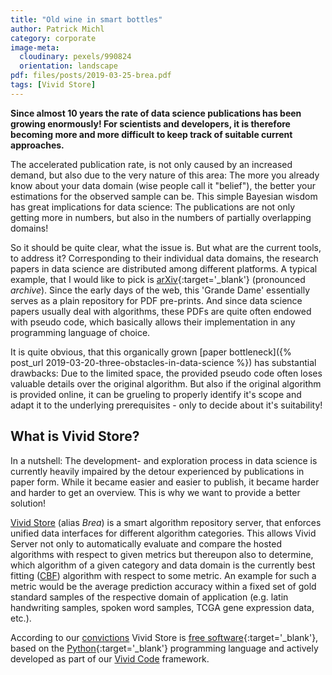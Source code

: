 ```yaml
---
title: "Old wine in smart bottles"
author: Patrick Michl
category: corporate
image-meta:
  cloudinary: pexels/990824
  orientation: landscape
pdf: files/posts/2019-03-25-brea.pdf
tags: [Vivid Store]
---
```


**Since almost 10 years the rate of data science publications has been growing
enormously! For scientists and developers, it is therefore becoming more and
more difficult to keep track of suitable current approaches.**

<!--more-->

The accelerated publication rate, is not only caused by an increased demand, but
also due to the very nature of this area: The more you already know about your
data domain (wise people call it "belief"), the better your estimations for the
observed sample can be. This simple Bayesian wisdom has great implications for
data science: The publications are not only getting more in numbers, but also
in the numbers of partially overlapping domains!

So it should be quite clear, what the issue is. But what are the current tools,
to address it? Corresponding to their individual data domains, the research
papers in data science are distributed among different platforms. A typical
example, that I would like to pick is
[arXiv](https://arxiv.org/){:target='_blank'} (pronounced *archive*). Since the
early days of the web, this 'Grande Dame' essentially serves as a plain
repository for PDF pre-prints. And since data science papers usually deal with
algorithms, these PDFs are quite often endowed with pseudo code, which basically
allows their implementation in any programming language of choice.

It is quite obvious, that this organically grown [paper bottleneck]({% post_url
2019-03-20-three-obstacles-in-data-science %}) has substantial drawbacks: Due to
the limited space, the provided pseudo code often loses valuable details over
the original algorithm. But also if the original algorithm is provided online,
it can be grueling to properly identify it's scope and adapt it to the
underlying prerequisites - only to decide about it's suitability!

## What is Vivid Store?

In a nutshell: The development- and exploration process in data science is
currently heavily impaired by the detour experienced by publications in paper
form. While it became easier and easier to publish, it became harder and harder
to get an overview. This is why we want to provide a better solution!

[Vivid Store](/brea.html) (alias *Brea*) is a smart algorithm repository server,
that enforces unified data interfaces for different algorithm categories. This
allows Vivid Server not only to automatically evaluate and compare the hosted
algorithms with respect to given metrics but thereupon also to determine, which
algorithm of a given category and data domain is the currently best fitting
([CBF](/blog/tags#CBF)) algorithm with respect to some metric. An example for
such a metric would be the average prediction accuracy within a fixed set of
gold standard samples of the respective domain of application (e.g. latin
handwriting samples, spoken word samples, TCGA gene expression data, etc.).

According to our [convictions](/about#us) Vivid Store is
[free software](https://fsfe.org/freesoftware/basics/summary.html){:target='_blank'},
based on the [Python](https://www.python.org/){:target='_blank'} programming
language and actively developed as part of our [Vivid Code](/vivid) framework.

